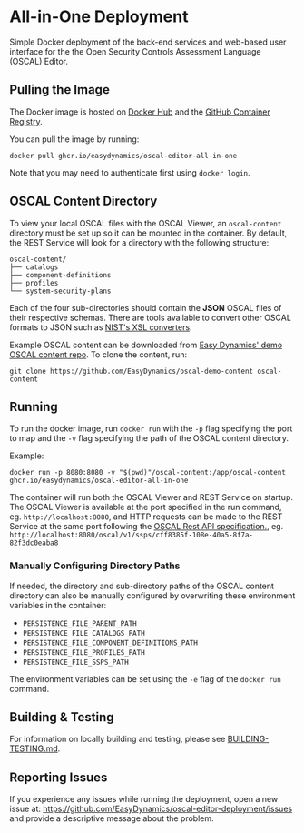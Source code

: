 # All-in-One Deployment

Simple Docker deployment of the back-end services and web-based user interface for the the Open Security Controls Assessment Language (OSCAL) Editor.

## Pulling the Image

The Docker image is hosted on [Docker Hub](https://hub.docker.com/r/easydynamics/oscal-editor-all-in-one) and the [GitHub Container Registry](https://docs.github.com/en/packages/working-with-a-github-packages-registry/working-with-the-container-registry).

You can pull the image by running:
```
docker pull ghcr.io/easydynamics/oscal-editor-all-in-one
```

Note that you may need to authenticate first using `docker login`.

## OSCAL Content Directory

To view your local OSCAL files with the OSCAL Viewer, an `oscal-content` directory must be set up so it can be mounted in the container.
By default, the REST Service will look for a directory with the following structure:

```
oscal-content/
├── catalogs
├── component-definitions
├── profiles
└── system-security-plans
```
Each of the four sub-directories should contain the **JSON** OSCAL files of their respective schemas.  There are tools available to convert other OSCAL formats to JSON such as [NIST's XSL converters](https://github.com/usnistgov/OSCAL/tree/main/json/convert).

Example OSCAL content can be downloaded from [Easy Dynamics' demo OSCAL content repo](https://github.com/EasyDynamics/oscal-demo-content). To clone the content, run:

```
git clone https://github.com/EasyDynamics/oscal-demo-content oscal-content
```

## Running

To run the docker image, run `docker run` with the `-p` flag specifying the port to map and the `-v` flag specifying the path of the OSCAL content directory.

Example: 
```
docker run -p 8080:8080 -v "$(pwd)"/oscal-content:/app/oscal-content ghcr.io/easydynamics/oscal-editor-all-in-one
```

The container will run both the OSCAL Viewer and REST Service on startup. The OSCAL Viewer is available at the port specified in the run command, eg. `http://localhost:8080`, and HTTP requests can be made to the REST Service at the same port following the [OSCAL Rest API specification.](https://github.com/EasyDynamics/oscal-rest), eg. `http://localhost:8080/oscal/v1/ssps/cff8385f-108e-40a5-8f7a-82f3dc0eaba8`

### Manually Configuring Directory Paths

If needed, the directory and sub-directory paths of the OSCAL content directory can also be manually configured by overwriting these environment variables in the container:
- `PERSISTENCE_FILE_PARENT_PATH`
- `PERSISTENCE_FILE_CATALOGS_PATH`
- `PERSISTENCE_FILE_COMPONENT_DEFINITIONS_PATH`
- `PERSISTENCE_FILE_PROFILES_PATH`
- `PERSISTENCE_FILE_SSPS_PATH`

The environment variables can be set using the `-e` flag of the `docker run` command.

## Building & Testing

For information on locally building and testing, please see [BUILDING-TESTING.md](https://github.com/EasyDynamics/oscal-editor-deployment/blob/main/all-in-one/BUILDING-TESTING.md).

## Reporting Issues

If you experience any issues while running the deployment, open a new issue at: https://github.com/EasyDynamics/oscal-editor-deployment/issues and
provide a descriptive message about the problem.
